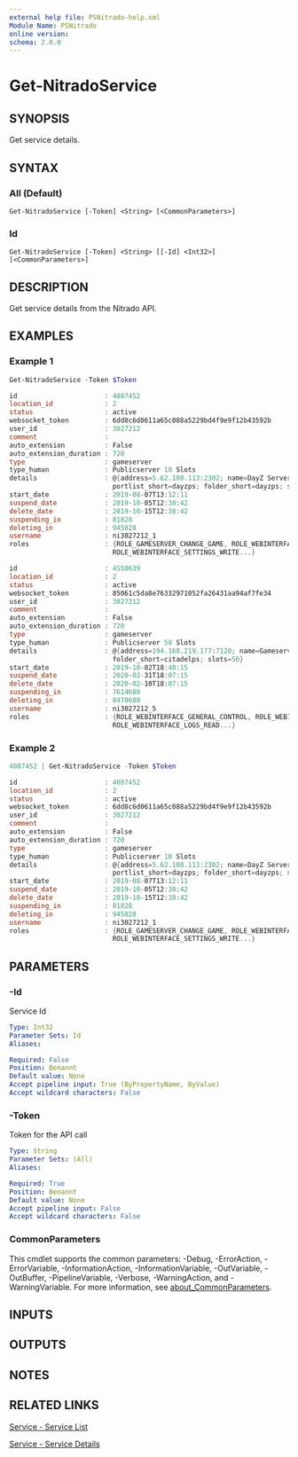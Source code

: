 ```yaml
---
external help file: PSNitrado-help.xml
Module Name: PSNitrado
online version:
schema: 2.0.0
---
```


# Get-NitradoService

## SYNOPSIS

Get service details.

## SYNTAX

### All (Default)
```
Get-NitradoService [-Token] <String> [<CommonParameters>]
```

### Id
```
Get-NitradoService [-Token] <String> [[-Id] <Int32>] [<CommonParameters>]
```

## DESCRIPTION
Get service details from the Nitrado API.

## EXAMPLES

### Example 1
```powershell
Get-NitradoService -Token $Token

id                      : 4087452
location_id             : 2
status                  : active
websocket_token         : 6dd8c6d0611a65c088a5229bd4f9e9f12b43592b
user_id                 : 3027212
comment                 :
auto_extension          : False
auto_extension_duration : 720
type                    : gameserver
type_human              : Publicserver 10 Slots
details                 : @{address=5.62.108.113:2302; name=DayZ Server; game=DayZ (PS4);
                          portlist_short=dayzps; folder_short=dayzps; slots=10}
start_date              : 2019-08-07T13:12:11
suspend_date            : 2019-10-05T12:38:42
delete_date             : 2019-10-15T12:38:42
suspending_in           : 81828
deleting_in             : 945828
username                : ni3027212_1
roles                   : {ROLE_GAMESERVER_CHANGE_GAME, ROLE_WEBINTERFACE_GENERAL_CONTROL, ROLE_WEBINTERFACE_SETTINGS_READ,
                          ROLE_WEBINTERFACE_SETTINGS_WRITE...}

id                      : 4550639
location_id             : 2
status                  : active
websocket_token         : 85061c5da8e76332971052fa26431aa94af7fe34
user_id                 : 3027212
comment                 :
auto_extension          : False
auto_extension_duration : 720
type                    : gameserver
type_human              : Publicserver 50 Slots
details                 : @{address=194.168.219.177:7120; name=Gameserver ; game=Citadel: Forged With Fire (PS4); portlist_short=citadelps;
                          folder_short=citadelps; slots=50}
start_date              : 2019-10-02T18:40:15
suspend_date            : 2020-02-31T18:07:15
delete_date             : 2020-02-10T18:07:15
suspending_in           : 7614680
deleting_in             : 8478680
username                : ni3027212_5
roles                   : {ROLE_WEBINTERFACE_GENERAL_CONTROL, ROLE_WEBINTERFACE_SETTINGS_READ, ROLE_WEBINTERFACE_SETTINGS_WRITE,
                          ROLE_WEBINTERFACE_LOGS_READ...}
```

### Example 2
```powershell
4087452 | Get-NitradoService -Token $Token

id                      : 4087452
location_id             : 2
status                  : active
websocket_token         : 6dd8c6d0611a65c088a5229bd4f9e9f12b43592b
user_id                 : 3027212
comment                 :
auto_extension          : False
auto_extension_duration : 720
type                    : gameserver
type_human              : Publicserver 10 Slots
details                 : @{address=5.62.108.113:2302; name=DayZ Server; game=DayZ (PS4);
                          portlist_short=dayzps; folder_short=dayzps; slots=10}
start_date              : 2019-08-07T13:12:11
suspend_date            : 2019-10-05T12:38:42
delete_date             : 2019-10-15T12:38:42
suspending_in           : 81828
deleting_in             : 945828
username                : ni3027212_1
roles                   : {ROLE_GAMESERVER_CHANGE_GAME, ROLE_WEBINTERFACE_GENERAL_CONTROL, ROLE_WEBINTERFACE_SETTINGS_READ,
                          ROLE_WEBINTERFACE_SETTINGS_WRITE...}
```

## PARAMETERS

### -Id
Service Id

```yaml
Type: Int32
Parameter Sets: Id
Aliases:

Required: False
Position: Benannt
Default value: None
Accept pipeline input: True (ByPropertyName, ByValue)
Accept wildcard characters: False
```

### -Token
Token for the API call

```yaml
Type: String
Parameter Sets: (All)
Aliases:

Required: True
Position: Benannt
Default value: None
Accept pipeline input: False
Accept wildcard characters: False
```

### CommonParameters
This cmdlet supports the common parameters: -Debug, -ErrorAction, -ErrorVariable, -InformationAction, -InformationVariable, -OutVariable, -OutBuffer, -PipelineVariable, -Verbose, -WarningAction, and -WarningVariable. For more information, see [about_CommonParameters](http://go.microsoft.com/fwlink/?LinkID=113216).

## INPUTS

## OUTPUTS

## NOTES

## RELATED LINKS

[Service - Service List](https://doc.nitrado.net/#api-Service-List)

[Service - Service Details](https://doc.nitrado.net/#api-Service-Details)
